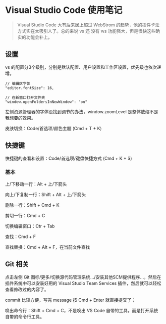 # Visual Studio Code 使用笔记

> Visual Studio Code 大有后来居上超过 WebStrom 的趋势，他的插件卡法方式实在太吸引人了。总的来说 vs 还 没有 ws 功能强大，但是很快这些确实的功能会补上。

## 设置

vs 的配置分3个级别，分别是默认配置、用户设置和工作区设置，优先级也依次递增。

    // 编辑区字体
    "editor.fontSize": 16,

    // 在新窗口打开文件夹
    "window.openFoldersInNewWindow": "on"

左侧资源管理器的字体没找到调节的办法，window.zoomLevel 是整体放缩不是我想要的效果。

皮肤切换：Code/首选项/颜色主题 (Cmd + T + K)

## 快捷键

快捷键的查看和设置：Code/首选项/键盘快捷方式 (Cmd + K + S)

### 基本

上/下移动一行：Alt + 上/下箭头

向上/下复制一行：Shift + Alt + 上/下箭头

删除一行：Shift + Cmd + K

剪切一行：Cmd + C

切换编辑窗口：Ctr + Tab

查找：Cmd + F

查找替换：Cmd + Alt + F，在当前文件查找

## Git 相关

点击左侧 Git 图标/更多/切换源代码管理系统.../安装其他SCM提供程序...，然后在插件系统中可以安装好用的 Visual Studio Team Services 插件，然后就可以轻松查看修改过的内容了。

commit 比较方便，写完 message 按 Cmd + Enter 就直接提交了；

唤出命令行：Shift + Cmd + C，不是唤出 VS Code 自带的工具，而是打开系统自带的命令行工具。
